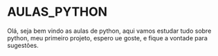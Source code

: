# AULAS_PYTHON
Olá, seja bem vindo as aulas de python, aqui vamos estudar tudo sobre python, meu primeiro projeto, espero ue goste, e fique a vontade para sugestões.
